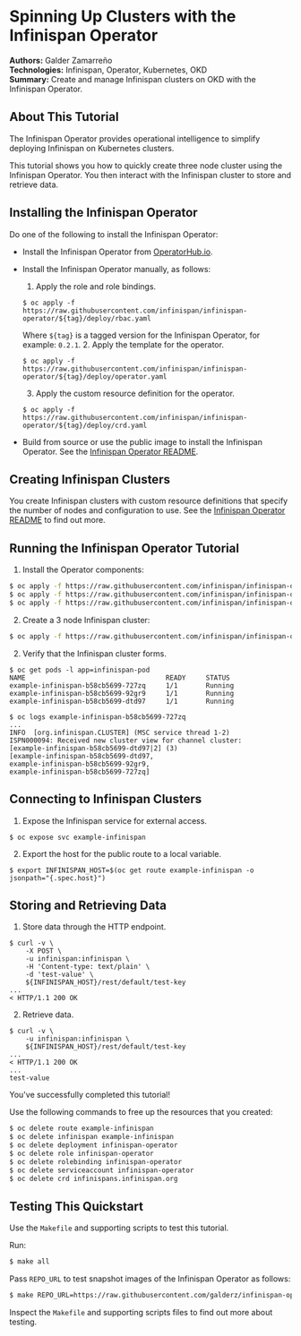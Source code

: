 Spinning Up Clusters with the Infinispan Operator
=================================================
**Authors:** Galder Zamarreño  
**Technologies:** Infinispan, Operator, Kubernetes, OKD  
**Summary:** Create and manage Infinispan clusters on OKD with the Infinispan Operator.  

About This Tutorial
-------------------
The Infinispan Operator provides operational intelligence to simplify deploying Infinispan on Kubernetes clusters.

This tutorial shows you how to quickly create three node cluster using the Infinispan Operator. You then interact with the Infinispan cluster to store and retrieve data.

Installing the Infinispan Operator
----------------------------------
Do one of the following to install the Infinispan Operator:

* Install the Infinispan Operator from [OperatorHub.io](https://operatorhub.io/).

* Install the Infinispan Operator manually, as follows:
  1. Apply the role and role bindings.
  ```
  $ oc apply -f https://raw.githubusercontent.com/infinispan/infinispan-operator/${tag}/deploy/rbac.yaml
  ```
    Where `${tag}` is a tagged version for the Infinispan Operator, for example: `0.2.1`.
  2. Apply the template for the operator.
  ```
  $ oc apply -f https://raw.githubusercontent.com/infinispan/infinispan-operator/${tag}/deploy/operator.yaml
  ```
  3. Apply the custom resource definition for the operator.
  ```
  $ oc apply -f https://raw.githubusercontent.com/infinispan/infinispan-operator/${tag}/deploy/crd.yaml
  ```

* Build from source or use the public image to install the Infinispan Operator. See the [Infinispan Operator README](https://github.com/infinispan/infinispan-operator).

Creating Infinispan Clusters
----------------------------
You create Infinispan clusters with custom resource definitions that specify the number of nodes and configuration to use. See the [Infinispan Operator README](https://github.com/infinispan/infinispan-operator) to find out more.

Running the Infinispan Operator Tutorial
----------------------------------------
1. Install the Operator components:
```bash
$ oc apply -f https://raw.githubusercontent.com/infinispan/infinispan-operator/0.2.1/deploy/rbac.yaml
$ oc apply -f https://raw.githubusercontent.com/infinispan/infinispan-operator/0.2.1/deploy/operator.yaml
$ oc apply -f https://raw.githubusercontent.com/infinispan/infinispan-operator/0.2.1/deploy/crd.yaml
```

2. Create a 3 node Infinispan cluster:
```bash
$ oc apply -f https://raw.githubusercontent.com/infinispan/infinispan-operator/0.2.1/deploy/cr/cr_minimal.yaml
```

2. Verify that the Infinispan cluster forms.
```
$ oc get pods -l app=infinispan-pod
NAME                                   READY     STATUS
example-infinispan-b58cb5699-727zq     1/1       Running
example-infinispan-b58cb5699-92gr9     1/1       Running
example-infinispan-b58cb5699-dtd97     1/1       Running
```
```
$ oc logs example-infinispan-b58cb5699-727zq
...
INFO  [org.infinispan.CLUSTER] (MSC service thread 1-2)
ISPN000094: Received new cluster view for channel cluster:
[example-infinispan-b58cb5699-dtd97|2] (3)
[example-infinispan-b58cb5699-dtd97,
example-infinispan-b58cb5699-92gr9,
example-infinispan-b58cb5699-727zq]
```

Connecting to Infinispan Clusters
---------------------------------
1. Expose the Infinispan service for external access.
```
$ oc expose svc example-infinispan
```

2. Export the host for the public route to a local variable.
```
$ export INFINISPAN_HOST=$(oc get route example-infinispan -o jsonpath="{.spec.host}")
```

Storing and Retrieving Data
---------------------------
1. Store data through the HTTP endpoint.
```
$ curl -v \
    -X POST \
    -u infinispan:infinispan \
    -H 'Content-type: text/plain' \
    -d 'test-value' \
    ${INFINISPAN_HOST}/rest/default/test-key
...
< HTTP/1.1 200 OK
```

2. Retrieve data.
```
$ curl -v \
    -u infinispan:infinispan \
    ${INFINISPAN_HOST}/rest/default/test-key
...
< HTTP/1.1 200 OK
...
test-value
```

  You've successfully completed this tutorial!

  Use the following commands to free up the resources that you created:

  ```bash
  $ oc delete route example-infinispan
  $ oc delete infinispan example-infinispan
  $ oc delete deployment infinispan-operator
  $ oc delete role infinispan-operator
  $ oc delete rolebinding infinispan-operator
  $ oc delete serviceaccount infinispan-operator
  $ oc delete crd infinispans.infinispan.org
  ```

Testing This Quickstart
-----------------------
Use the `Makefile` and supporting scripts to test this tutorial.

Run:
```bash
$ make all
```

Pass `REPO_URL` to test snapshot images of the Infinispan Operator as follows:

```bash
$ make REPO_URL=https://raw.githubusercontent.com/galderz/infinispan-operator/t_release all
```

Inspect the `Makefile` and supporting scripts files to find out more about testing.
